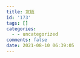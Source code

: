 ```yaml
---
title: 友链
id: '173'
tags: []
categories:
  - - uncategorized
comments: false
date: 2021-08-10 06:39:05
---
```

